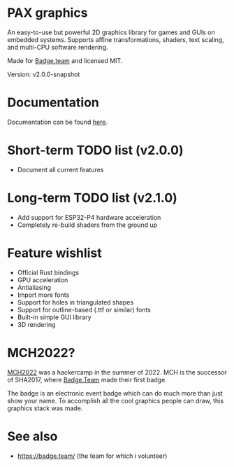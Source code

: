 # PAX graphics
An easy-to-use but powerful 2D graphics library for games and GUIs on embedded systems.
Supports affine transformations, shaders, text scaling, and multi-CPU software rendering.

Made for [Badge.team](https://badge.team/) and licensed MIT.

Version: v2.0.0-snapshot

# Documentation
Documentation can be found [here](docs).

# Short-term TODO list (v2.0.0)
- Document all current features

# Long-term TODO list (v2.1.0)
- Add support for ESP32-P4 hardware acceleration
- Completely re-build shaders from the ground up

# Feature wishlist
- Official Rust bindings
- GPU acceleration
- Antialiasing
- Import more fonts
- Support for holes in triangulated shapes
- Support for outline-based (.ttf or similar) fonts
- Built-in simple GUI library
- 3D rendering

# MCH2022?
[MCH2022](https://mch2022.org/) was a hackercamp in the summer of 2022.
MCH is the successor of SHA2017, where [Badge.Team](https://badge.team/) made their first badge.

The badge is an electronic event badge which can do much more than just show your name.
To accomplish all the cool graphics people can draw, this graphics stack was made.

# See also
- https://badge.team/  (the team for which i volunteer)
